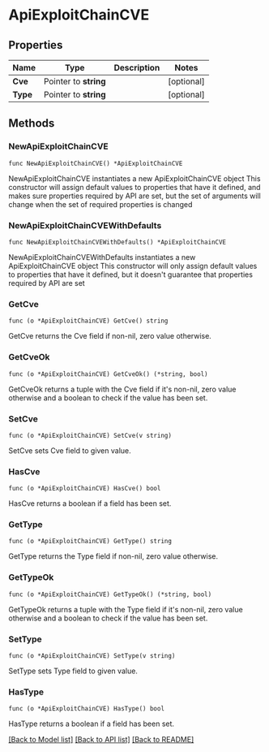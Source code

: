 # ApiExploitChainCVE

## Properties

Name | Type | Description | Notes
------------ | ------------- | ------------- | -------------
**Cve** | Pointer to **string** |  | [optional] 
**Type** | Pointer to **string** |  | [optional] 

## Methods

### NewApiExploitChainCVE

`func NewApiExploitChainCVE() *ApiExploitChainCVE`

NewApiExploitChainCVE instantiates a new ApiExploitChainCVE object
This constructor will assign default values to properties that have it defined,
and makes sure properties required by API are set, but the set of arguments
will change when the set of required properties is changed

### NewApiExploitChainCVEWithDefaults

`func NewApiExploitChainCVEWithDefaults() *ApiExploitChainCVE`

NewApiExploitChainCVEWithDefaults instantiates a new ApiExploitChainCVE object
This constructor will only assign default values to properties that have it defined,
but it doesn't guarantee that properties required by API are set

### GetCve

`func (o *ApiExploitChainCVE) GetCve() string`

GetCve returns the Cve field if non-nil, zero value otherwise.

### GetCveOk

`func (o *ApiExploitChainCVE) GetCveOk() (*string, bool)`

GetCveOk returns a tuple with the Cve field if it's non-nil, zero value otherwise
and a boolean to check if the value has been set.

### SetCve

`func (o *ApiExploitChainCVE) SetCve(v string)`

SetCve sets Cve field to given value.

### HasCve

`func (o *ApiExploitChainCVE) HasCve() bool`

HasCve returns a boolean if a field has been set.

### GetType

`func (o *ApiExploitChainCVE) GetType() string`

GetType returns the Type field if non-nil, zero value otherwise.

### GetTypeOk

`func (o *ApiExploitChainCVE) GetTypeOk() (*string, bool)`

GetTypeOk returns a tuple with the Type field if it's non-nil, zero value otherwise
and a boolean to check if the value has been set.

### SetType

`func (o *ApiExploitChainCVE) SetType(v string)`

SetType sets Type field to given value.

### HasType

`func (o *ApiExploitChainCVE) HasType() bool`

HasType returns a boolean if a field has been set.


[[Back to Model list]](../README.md#documentation-for-models) [[Back to API list]](../README.md#documentation-for-api-endpoints) [[Back to README]](../README.md)


